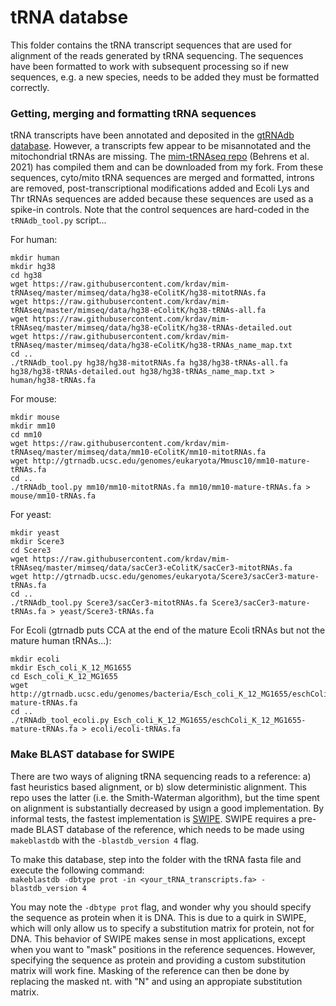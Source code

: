 # tRNA databse
This folder contains the tRNA transcript sequences that are used for alignment of the reads generated by tRNA sequencing.
The sequences have been formatted to work with subsequent processing so if new sequences, e.g. a new species, needs to be added they must be formatted correctly.


### Getting, merging and formatting tRNA sequences
tRNA transcripts have been annotated and deposited in the [gtRNAdb database](http://gtrnadb.ucsc.edu/).
However, a transcripts few appear to be misannotated and the mitochondrial tRNAs are missing.
The [mim-tRNAseq repo](https://github.com/nedialkova-lab/mim-tRNAseq) (Behrens et al. 2021) has compiled them and can be downloaded from my fork.
From these sequences, cyto/mito tRNA sequences are merged and formatted, introns are removed, post-transcriptional modifications added and Ecoli Lys and Thr tRNAs sequences are added because these sequences are used as a spike-in controls.
Note that the control sequences are hard-coded in the `tRNAdb_tool.py` script...



For human:
```
mkdir human
mkdir hg38
cd hg38
wget https://raw.githubusercontent.com/krdav/mim-tRNAseq/master/mimseq/data/hg38-eColitK/hg38-mitotRNAs.fa
wget https://raw.githubusercontent.com/krdav/mim-tRNAseq/master/mimseq/data/hg38-eColitK/hg38-tRNAs-all.fa
wget https://raw.githubusercontent.com/krdav/mim-tRNAseq/master/mimseq/data/hg38-eColitK/hg38-tRNAs-detailed.out
wget https://raw.githubusercontent.com/krdav/mim-tRNAseq/master/mimseq/data/hg38-eColitK/hg38-tRNAs_name_map.txt
cd ..
./tRNAdb_tool.py hg38/hg38-mitotRNAs.fa hg38/hg38-tRNAs-all.fa hg38/hg38-tRNAs-detailed.out hg38/hg38-tRNAs_name_map.txt > human/hg38-tRNAs.fa
```

For mouse:
```
mkdir mouse
mkdir mm10
cd mm10
wget https://raw.githubusercontent.com/krdav/mim-tRNAseq/master/mimseq/data/mm10-eColitK/mm10-mitotRNAs.fa
wget http://gtrnadb.ucsc.edu/genomes/eukaryota/Mmusc10/mm10-mature-tRNAs.fa
cd ..
./tRNAdb_tool.py mm10/mm10-mitotRNAs.fa mm10/mm10-mature-tRNAs.fa > mouse/mm10-tRNAs.fa
```

For yeast:
```
mkdir yeast
mkdir Scere3
cd Scere3
wget https://raw.githubusercontent.com/krdav/mim-tRNAseq/master/mimseq/data/sacCer3-eColitK/sacCer3-mitotRNAs.fa
wget http://gtrnadb.ucsc.edu/genomes/eukaryota/Scere3/sacCer3-mature-tRNAs.fa
cd ..
./tRNAdb_tool.py Scere3/sacCer3-mitotRNAs.fa Scere3/sacCer3-mature-tRNAs.fa > yeast/Scere3-tRNAs.fa
```

For Ecoli (gtrnadb puts CCA at the end of the mature Ecoli tRNAs but not the mature human tRNAs...):
```
mkdir ecoli
mkdir Esch_coli_K_12_MG1655
cd Esch_coli_K_12_MG1655
wget http://gtrnadb.ucsc.edu/genomes/bacteria/Esch_coli_K_12_MG1655/eschColi_K_12_MG1655-mature-tRNAs.fa
cd ..
./tRNAdb_tool_ecoli.py Esch_coli_K_12_MG1655/eschColi_K_12_MG1655-mature-tRNAs.fa > ecoli/ecoli-tRNAs.fa
```




### Make BLAST database for SWIPE
There are two ways of aligning tRNA sequencing reads to a reference: a) fast heuristics based alignment, or b) slow deterministic alignment.
This repo uses the latter (i.e. the Smith-Waterman algorithm), but the time spent on alignment is substantially decreased by usign a good implementation.
By informal tests, the fastest implementation is [SWIPE](https://github.com/torognes/swipe).
SWIPE requires a pre-made BLAST database of the reference, which needs to be made using `makeblastdb` with the `-blastdb_version 4` flag.

To make this database, step into the folder with the tRNA fasta file and execute the following command:  
`makeblastdb -dbtype prot -in <your_tRNA_transcripts.fa> -blastdb_version 4`

You may note the `-dbtype prot` flag, and wonder why you should specify the sequence as protein when it is DNA.
This is due to a quirk in SWIPE, which will only allow us to specify a substitution matrix for protein, not for DNA.
This behavior of SWIPE makes sense in most applications, except when you want to "mask" positions in the reference sequences.
However, specifying the sequence as protein and providing a custom substitution matrix will work fine.
Masking of the reference can then be done by replacing the masked nt. with "N" and using an appropiate substitution matrix.




